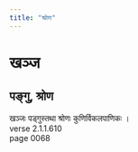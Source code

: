 ```yaml
---
title: "श्रोण"
---
```


# खञ्ज
## पङ्गु, श्रोण
खञ्जः पड्गुस्तथा श्रोणः कुणिर्विकलपाणिकः ।<br />verse 2.1.1.610<br />page 0068

